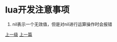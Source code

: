 # lua开发注意事项
1. nil表示一个无效值，但是对nil进行运算操作时会报错
















[上一级](base.md)
[上一篇](lua_CartesianProduct.md)
